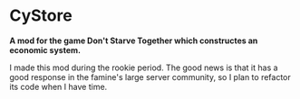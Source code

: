 # CyStore
**A mod for the game Don't Starve Together which constructes an economic system.**
    
I made this mod during the rookie period. The good news is that it has a good response in the famine's large server community, so I plan to refactor its code when I have time.
